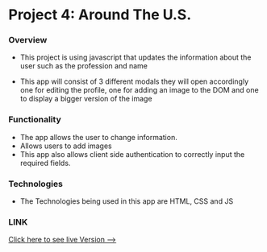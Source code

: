 # Project 4: Around The U.S.

### Overview
* This project is using javascript that updates the information about the user such as the profession and name

* This app will consist of 3 different modals they will open accordingly one for editing the profile, one for adding an image to the DOM and one to display a bigger version of the image



### Functionality

* The app allows the user to change information.
* Allows users to add images 
* This app also allows client side authentication to correctly input the required fields. 

### Technologies
* The Technologies being used in this app are HTML, CSS and JS


### LINK
[Click here to see live Version --> ](https://enyelsequeira.github.io/web_project_4/)



